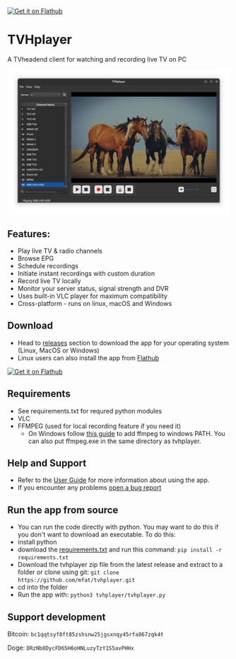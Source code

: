 
<a href='https://flathub.org/apps/org.gimp.GIMP'>
    <img width='240' alt='Get it on Flathub' src='https://flathub.org/api/badge?locale=en'/>
  </a>

# TVHplayer
A TVheadend client for watching and recording live TV on PC


![Screenshot](Screenshots/Screenshot_3.png)



## Features:

- Play live TV & radio channels
- Browse EPG
- Schedule recordings
- Initiate instant recordings with custom duration 
- Record live TV locally
- Monitor your server status, signal strength and DVR
- Uses built-in VLC player for maximum compatibility 
- Cross-platform - runs on linux, macOS and Windows

## Download
- Head to [releases](https://github.com/mfat/tvhplayer/releases) section to download the app for your operating system (Linux, MacOS or Windows)
- Linux users can also install the app from [Flathub](https://flathub.org/apps/io.github.mfat.tvhplayer)

<a href='https://flathub.org/apps/org.gimp.GIMP'>
    <img width='240' alt='Get it on Flathub' src='https://flathub.org/api/badge?locale=en'/>
  </a>


## Requirements
- See requirements.txt for requred python modules
- VLC 
- FFMPEG (used for local recording feature if you need it)
  - On Windows follow [this guide](https://phoenixnap.com/kb/ffmpeg-windows) to add ffmpeg to windows PATH. You can also put ffmpeg.exe in the same directory as tvhplayer.
 
## Help and Support
- Refer to the [User Guide](https://github.com/mfat/tvhplayer/wiki/User-Guide) for more information about using the app. 
- If you encounter any problems [open a bug report](https://github.com/user/repository/issues/new)

## Run the app from source 
- You can run the code directly with python. You may want to do this if you don't want to download an executable.
To do this:
- install python
- download the [requirements.txt](https://github.com/mfat/tvhplayer/blob/main/requirements.txt) and run this command:
  `pip install -r requirements.txt`
- Download the tvhplayer zip file from the latest release and extract to a folder or clone using git:
  `git clone https://github.com/mfat/tvhplayer.git`
- cd into the folder
- Run the app with:
  `python3 tvhplayer/tvhplayer.py`
  
## Support development
Bitcoin: `bc1qqtsyf0ft85zshsnw25jgsxnqy45rfa867zqk4t`

Doge:  `DRzNb8DycFD65H6oHNLuzyTzY1S5avPHHx`
